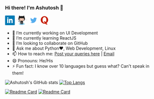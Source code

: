 ### Hi there! I'm Ashutosh 👋
<a href="https://www.linkedin.com/in/tripathyashutosh88/"><img height="32" src="https://github.com/Th3-M3nt0r/Th3-M3nt0r/blob/main/assets/Linkedin-logo.png"/></a>
<a href="https://github.com/Th3-M3nt0r"><img height="32" src="https://github.com/Th3-M3nt0r/Th3-M3nt0r/blob/main/assets/Octocat-Github-logo.png"/></a>
<a href="https://twitter.com/FueraDeNada"><img height="32" src="https://github.com/Th3-M3nt0r/Th3-M3nt0r/blob/main/assets/Twitter-logo.png"/></a>
<a href="https://www.quora.com/profile/Ashutosh-Tripathy-10"><img height="32" src="https://github.com/Th3-M3nt0r/Th3-M3nt0r/blob/main/assets/Quora-logo.png"/></a>

- 🔭 I’m currently working on UI Development
- 🌱 I’m currently learning ReactJS
- 👯 I’m looking to collaborate on GitHub <!--- 🤔 I’m looking for help with -->
- 💬 Ask me about Python:heart:, Web Development, Linux
- 📫 How to reach me: [Post your queries here](https://github.com/Th3-M3nt0r/Th3-M3nt0r/issues) | [Email](mailto:standn8@gmail.com?cc=tripathyashutosh88@gmail.com)
- 😄 Pronouns: He/His
- ⚡ Fun fact: I know over 10 languages but guess what? Can't speak in them!

![Ashutosh's GitHub stats](https://github-readme-stats.vercel.app/api?username=Th3-M3nt0r&show_icons=true&theme=radical) [![Top Langs](https://github-readme-stats.vercel.app/api/top-langs/?username=Th3-M3nt0r&layout=compact&theme=radical)](https://github.com/Th3-M3nt0r/github-readme-stats)

[![Readme Card](https://github-readme-stats.vercel.app/api/pin/?username=Th3-M3nt0r&repo=Bingo-Game&theme=radical)](https://github.com/Th3-M3nt0r/Bingo-Game)
[![Readme Card](https://github-readme-stats.vercel.app/api/pin/?username=Th3-M3nt0r&repo=AshutoshTripathy&theme=radical)](https://github.com/Th3-M3nt0r/AshutoshTripathy)
